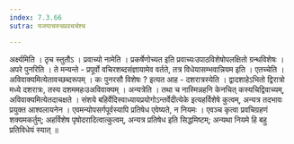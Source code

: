 ```yaml
---
index: 7.3.66
sutra: यजयाचरुचप्रवचर्चश्च

---
```

 अर्क्ष्यमिति । ठृच स्तुतौऽ । प्रवाच्यो नामेति । प्रकर्षेणोच्यत इति प्रवाच्यःउपाठविशेषोपलक्षितो ग्रन्थविशेषः । अपरे पुनरिति । ते मन्यन्ते - प्रपूर्वो वचिरशब्दसंज्ञायामेव वर्तते, तत्र विधेयासम्भवान्नियम इति । एतच्चेति । अविवाक्यमित्येतावच्छब्दरूपम् । कः पुनरसौ विशेषः ? इत्यत आह - दशरात्रस्येति । द्वादशाहेऽभितो द्विरात्रो मध्ये दशरात्रः, तस्य दशममहःउअविवाक्यम् । अन्यत्रेति । तथा च नास्मिन्नहनि केनचित् कस्यचिद्विवाच्यम्, अविवाक्यमित्येतदाचक्षते । संशये बहिर्वेदिस्वाध्यायप्रयोगोऽन्तर्वेदीत्येके इत्यहर्विशेषे कुत्वम्, अन्यत्र तदभावः प्रयुक्त आश्वलायनेन । एवमन्योपसर्गपूर्वस्यापि प्रतिषेध एवेष्यते, न नियमः । एवञ्च कृत्वा प्रवचिग्रहणं शक्यमकर्तुम्; अहर्विशेष पृषोदरादित्वात्कुत्वम्, अन्यत्र प्रतिषेध इति सिद्धमिष्टम्; अन्यथा नियमे हि बहु प्रतिविधेयं स्यात् ॥